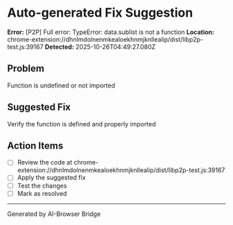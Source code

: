 # Auto-generated Fix Suggestion

**Error:** [P2P] Full error: TypeError: data.sublist is not a function
**Location:** chrome-extension://dhnlmdolnenmkealoekhnmjknllealip/dist/libp2p-test.js:39167
**Detected:** 2025-10-26T04:49:27.080Z

## Problem
Function is undefined or not imported

## Suggested Fix
Verify the function is defined and properly imported

## Action Items
- [ ] Review the code at chrome-extension://dhnlmdolnenmkealoekhnmjknllealip/dist/libp2p-test.js:39167
- [ ] Apply the suggested fix
- [ ] Test the changes
- [ ] Mark as resolved

---
Generated by AI-Browser Bridge
